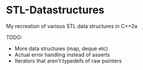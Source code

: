# STL-Datastructures
My recreation of various STL data structures in C++2a

TODO:
- More data structures (map, deque etc)
- Actual error handling instead of asserts
- Iterators that aren't typedefs of raw pointers
 
